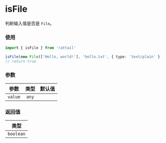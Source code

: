 # isFile

判断输入值是否是 `File`。

### 使用

```ts
import { isFile } from 'rattail'

isFile(new File(['Hello, world!'], 'hello.txt', { type: 'text/plain' }))
// return true
```

### 参数

| 参数    | 类型  | 默认值 |
| ------- | :---: | -----: |
| `value` | `any` |        |

### 返回值

|   类型    |
| :-------: |
| `boolean` |

